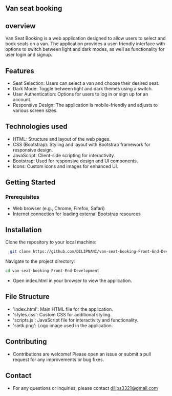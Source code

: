 
## Van seat booking




## overview
Van Seat Booking is a web application designed to allow users to select and book seats on a van. The application provides a user-friendly interface with options to switch between light and dark modes, as well as functionality for user login and signup.
## Features

* Seat Selection: Users can select a van and choose their desired seat.
* Dark Mode: Toggle between light and dark themes using a switch.
* User Authentication: Options for users to log in or sign up for an account.
* Responsive Design: The application is mobile-friendly and adjusts to various screen sizes.


## Technologies used
* HTML: Structure and layout of the web pages.
* CSS (Bootstrap): Styling and layout with Bootstrap framework for responsive design.
* JavaScript: Client-side scripting for interactivity.
* Bootstrap: Used for responsive design and UI components.
* Icons: Custom icons and images for enhanced UI.
## Getting Started
### Prerequisites
* Web browser (e.g., Chrome, Firefox, Safari)
* Internet connection for loading external Bootstrap resources
## Installation

Clone the repository to your local machine:

```bash
  git clone https://github.com/DILIPNANI/van-seat-booking-Front-End-Development.git
```
Navigate to the project directory:
```bash
cd van-seat-booking-Front-End-Development
```
* Open index.html in your browser to view the application.
    
## File Structure
* 'index.html': Main HTML file for the application.
* 'styles.css': Custom CSS for additional styling.
* 'scripts.js': JavaScript file for interactivity and functionality.
* 'sietk.png': Logo image used in the application.
## Contributing

* Contributions are welcome! Please open an issue or submit a pull request for any improvements or bug fixes.

## Contact
* For any questions or inquiries, please contact dilips3321@gmail.com